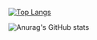 [![Top Langs](https://github-readme-stats.vercel.app/api/top-langs/?username=citrusinesis&layout=compact)](https://github.com/citrusinesis/github-readme-stats)

![Anurag's GitHub stats](https://github-readme-stats.vercel.app/api?username=citrusinesis&show_icons=true&theme=dracula)
